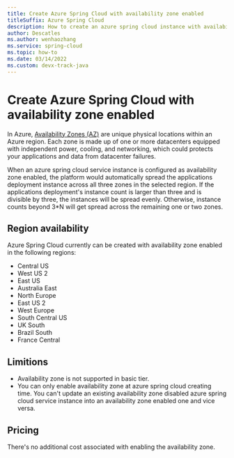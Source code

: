 ```yaml
---
title: Create Azure Spring Cloud with availability zone enabled
titleSuffix: Azure Spring Cloud
description: How to create an azure spring cloud instance with availability zone enabled.
author: Descatles
ms.author: wenhaozhang
ms.service: spring-cloud
ms.topic: how-to
ms.date: 03/14/2022
ms.custom: devx-track-java
---
```

# Create Azure Spring Cloud with availability zone enabled

In Azure, [Availability Zones (AZ)](../availability-zones/az-overview.md) are unique physical locations within an Azure region. Each zone is made up of one or more datacenters equipped with independent power, cooling, and networking, which could protects your applications and data from datacenter failures.

When an azure spring cloud service instance is configured as availability zone enabled, the platform would automatically spread the applications deployment instance across all three zones in the selected region. If the applications deployment's instance count is larger than three and is divisible by three, the instances will be spread evenly. Otherwise, instance counts beyond 3*N will get spread across the remaining one or two zones.

## Region availability

Azure Spring Cloud currently can be created with availability zone enabled in the following regions:
- Central US
- West US 2
- East US
- Australia East
- North Europe
- East US 2
- West Europe
- South Central US
- UK South
- Brazil South
- France Central

## Limitions

- Availability zone is not supported in basic tier.
- You can only enable availability zone at azure spring cloud creating time. You can't update an existing availability zone disabled azure spring cloud service instance into an availability zone enabled one and vice versa.


## Pricing

There's no additional cost associated with enabling the availability zone.